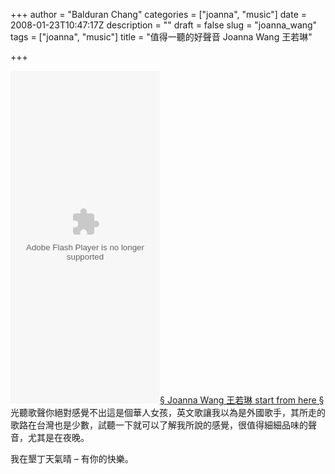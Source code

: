 +++
author = "Balduran Chang"
categories = ["joanna", "music"]
date = 2008-01-23T10:47:17Z
description = ""
draft = false
slug = "joanna_wang"
tags = ["joanna", "music"]
title = "值得一聽的好聲音 Joanna Wang 王若琳"

+++


<embed flashvars="playlist=http://www.sonybmg.com.tw/pop/joanna/mp3player.xml" height="532" src="http://www.sonybmg.com.tw/pop/joanna/mp3player.swf" type="application/x-shockwave-flash" width="239">[§ Joanna Wang 王若琳 start from here §](http://www.sonybmg.com.tw/pop/joanna/musicplayer1.htm)  
 光聽歌聲你絕對感覺不出這是個華人女孩，英文歌讓我以為是外國歌手，其所走的歌路在台灣也是少數，試聽一下就可以了解我所說的感覺，很值得細細品味的聲音，尤其是在夜晚。</embed>

我在墾丁天氣晴 – 有你的快樂。<object height="355" width="425"><param name="movie" value="http://www.youtube.com/v/i6XT77aETgQ&rel=1"></param><param name="wmode" value="transparent"></param><embed height="355" src="http://www.youtube.com/v/i6XT77aETgQ&rel=1" type="application/x-shockwave-flash" width="425" wmode="transparent"></embed></object>

